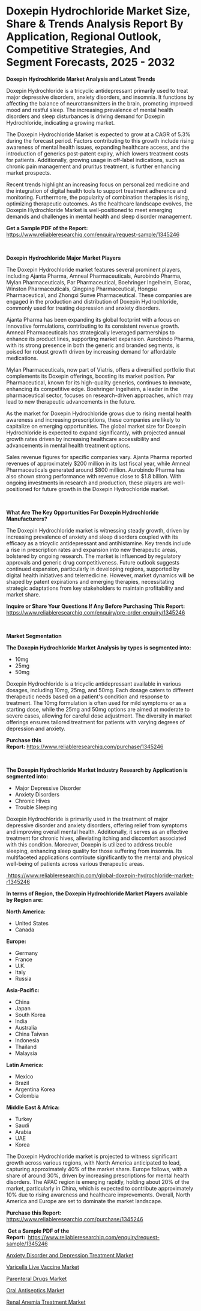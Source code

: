 <p><h1>Doxepin Hydrochloride Market Size, Share & Trends Analysis Report By Application, Regional Outlook, Competitive Strategies, And Segment Forecasts, 2025 - 2032</h1></p><p><strong>Doxepin Hydrochloride Market Analysis and Latest Trends</strong></p>
<p><p>Doxepin Hydrochloride is a tricyclic antidepressant primarily used to treat major depressive disorders, anxiety disorders, and insomnia. It functions by affecting the balance of neurotransmitters in the brain, promoting improved mood and restful sleep. The increasing prevalence of mental health disorders and sleep disturbances is driving demand for Doxepin Hydrochloride, indicating a growing market.</p><p>The Doxepin Hydrochloride Market is expected to grow at a CAGR of 5.3% during the forecast period. Factors contributing to this growth include rising awareness of mental health issues, expanding healthcare access, and the introduction of generics post-patent expiry, which lowers treatment costs for patients. Additionally, growing usage in off-label indications, such as chronic pain management and pruritus treatment, is further enhancing market prospects.</p><p>Recent trends highlight an increasing focus on personalized medicine and the integration of digital health tools to support treatment adherence and monitoring. Furthermore, the popularity of combination therapies is rising, optimizing therapeutic outcomes. As the healthcare landscape evolves, the Doxepin Hydrochloride Market is well-positioned to meet emerging demands and challenges in mental health and sleep disorder management.</p></p>
<p><strong>Get a Sample PDF of the Report:&nbsp;</strong> <a href="https://www.reliableresearchiq.com/enquiry/request-sample/1345246?utm_campaign=1877&utm_medium=2&utm_source=Github&utm_content=ia&utm_term=08032025&utm_id=doxepin-hydrochloride">https://www.reliableresearchiq.com/enquiry/request-sample/1345246</a></p>
<p>&nbsp;</p>
<p><strong>Doxepin Hydrochloride Major Market Players</strong></p>
<p><p>The Doxepin Hydrochloride market features several prominent players, including Ajanta Pharma, Amneal Pharmaceuticals, Aurobindo Pharma, Mylan Pharmaceuticals, Par Pharmaceutical, Boehringer Ingelheim, Elorac, Winston Pharmaceuticals, Qingping Pharmaceutical, Hongsu Pharmaceutical, and Zhongxi Sunve Pharmaceutical. These companies are engaged in the production and distribution of Doxepin Hydrochloride, commonly used for treating depression and anxiety disorders.</p><p>Ajanta Pharma has been expanding its global footprint with a focus on innovative formulations, contributing to its consistent revenue growth. Amneal Pharmaceuticals has strategically leveraged partnerships to enhance its product lines, supporting market expansion. Aurobindo Pharma, with its strong presence in both the generic and branded segments, is poised for robust growth driven by increasing demand for affordable medications.</p><p>Mylan Pharmaceuticals, now part of Viatris, offers a diversified portfolio that complements its Doxepin offerings, boosting its market position. Par Pharmaceutical, known for its high-quality generics, continues to innovate, enhancing its competitive edge. Boehringer Ingelheim, a leader in the pharmaceutical sector, focuses on research-driven approaches, which may lead to new therapeutic advancements in the future.</p><p>As the market for Doxepin Hydrochloride grows due to rising mental health awareness and increasing prescriptions, these companies are likely to capitalize on emerging opportunities. The global market size for Doxepin Hydrochloride is expected to expand significantly, with projected annual growth rates driven by increasing healthcare accessibility and advancements in mental health treatment options.</p><p>Sales revenue figures for specific companies vary. Ajanta Pharma reported revenues of approximately $200 million in its last fiscal year, while Amneal Pharmaceuticals generated around $800 million. Aurobindo Pharma has also shown strong performance with revenue close to $1.8 billion. With ongoing investments in research and production, these players are well-positioned for future growth in the Doxepin Hydrochloride market.</p></p>
<p>&nbsp;</p>
<p><strong>What Are The Key Opportunities For Doxepin Hydrochloride Manufacturers?</strong></p>
<p><p>The Doxepin Hydrochloride market is witnessing steady growth, driven by increasing prevalence of anxiety and sleep disorders coupled with its efficacy as a tricyclic antidepressant and antihistamine. Key trends include a rise in prescription rates and expansion into new therapeutic areas, bolstered by ongoing research. The market is influenced by regulatory approvals and generic drug competitiveness. Future outlook suggests continued expansion, particularly in developing regions, supported by digital health initiatives and telemedicine. However, market dynamics will be shaped by patent expirations and emerging therapies, necessitating strategic adaptations from key stakeholders to maintain profitability and market share.</p></p>
<p><strong>Inquire or Share Your Questions If Any Before Purchasing This Report:</strong> <a href="https://www.reliableresearchiq.com/enquiry/pre-order-enquiry/1345246?utm_campaign=1877&utm_medium=2&utm_source=Github&utm_content=ia&utm_term=08032025&utm_id=doxepin-hydrochloride">https://www.reliableresearchiq.com/enquiry/pre-order-enquiry/1345246</a></p>
<p>&nbsp;</p>
<p><strong>Market Segmentation</strong></p>
<p><strong>The Doxepin Hydrochloride Market Analysis by types is segmented into:</strong></p>
<p><ul><li>10mg</li><li>25mg</li><li>50mg</li></ul></p>
<p><p>Doxepin Hydrochloride is a tricyclic antidepressant available in various dosages, including 10mg, 25mg, and 50mg. Each dosage caters to different therapeutic needs based on a patient's condition and response to treatment. The 10mg formulation is often used for mild symptoms or as a starting dose, while the 25mg and 50mg options are aimed at moderate to severe cases, allowing for careful dose adjustment. The diversity in market offerings ensures tailored treatment for patients with varying degrees of depression and anxiety.</p></p>
<p><strong>Purchase this Report:&nbsp;</strong><a href="https://www.reliableresearchiq.com/purchase/1345246?utm_campaign=1877&utm_medium=2&utm_source=Github&utm_content=ia&utm_term=08032025&utm_id=doxepin-hydrochloride">https://www.reliableresearchiq.com/purchase/1345246</a></p>
<p>&nbsp;</p>
<p><strong>The Doxepin Hydrochloride Market Industry Research by Application is segmented into:</strong></p>
<p><ul><li>Major Depressive Disorder</li><li>Anxiety Disorders</li><li>Chronic Hives</li><li>Trouble Sleeping</li></ul></p>
<p><p>Doxepin Hydrochloride is primarily used in the treatment of major depressive disorder and anxiety disorders, offering relief from symptoms and improving overall mental health. Additionally, it serves as an effective treatment for chronic hives, alleviating itching and discomfort associated with this condition. Moreover, Doxepin is utilized to address trouble sleeping, enhancing sleep quality for those suffering from insomnia. Its multifaceted applications contribute significantly to the mental and physical well-being of patients across various therapeutic areas.</p></p>
<p><a href="https://www.reliableresearchiq.com/global-doxepin-hydrochloride-market-r1345246?utm_campaign=1877&utm_medium=2&utm_source=Github&utm_content=ia&utm_term=08032025&utm_id=doxepin-hydrochloride">&nbsp;https://www.reliableresearchiq.com/global-doxepin-hydrochloride-market-r1345246</a></p>
<p><strong>In terms of Region, the Doxepin Hydrochloride Market Players available by Region are:</strong></p>
<p>
    <p> <strong> North America: </strong>
        <ul>
            <li>United States</li>
            <li>Canada</li>
        </ul>
        </p> 
    <p> <strong> Europe: </strong>
        <ul>
            <li>Germany</li>
            <li>France</li>
            <li>U.K.</li>
            <li>Italy</li>
            <li>Russia</li>
        </ul>
        </p> 
    <p> <strong> Asia-Pacific: </strong>
        <ul>
            <li>China</li>
            <li>Japan</li>
            <li>South Korea</li>
            <li>India</li>
            <li>Australia</li>
            <li>China Taiwan</li>
            <li>Indonesia</li>
            <li>Thailand</li>
            <li>Malaysia</li>
        </ul>
        </p> 
    <p> <strong> Latin America: </strong>
        <ul>
            <li>Mexico</li>
            <li>Brazil</li>
            <li>Argentina Korea</li>
            <li>Colombia</li>
        </ul>
        </p> 
    <p> <strong> Middle East & Africa: </strong>
        <ul>
            <li>Turkey</li>
            <li>Saudi</li>
            <li>Arabia</li>
            <li>UAE</li>
            <li>Korea</li>
        </ul>
    </p>
    </p>
<p><p>The Doxepin Hydrochloride market is projected to witness significant growth across various regions, with North America anticipated to lead, capturing approximately 40% of the market share. Europe follows, with a share of around 30%, driven by increasing prescriptions for mental health disorders. The APAC region is emerging rapidly, holding about 20% of the market, particularly in China, which is expected to contribute approximately 10% due to rising awareness and healthcare improvements. Overall, North America and Europe are set to dominate the market landscape.</p></p>
<p><strong>Purchase this Report: </strong><a href="https://www.reliableresearchiq.com/purchase/1345246?utm_campaign=1877&utm_medium=2&utm_source=Github&utm_content=ia&utm_term=08032025&utm_id=doxepin-hydrochloride">https://www.reliableresearchiq.com/purchase/1345246</a></p>
<p>&nbsp;<strong>Get a Sample PDF of the Report:&nbsp;&nbsp;</strong><a href="https://www.reliableresearchiq.com/enquiry/request-sample/1345246?utm_campaign=1877&utm_medium=2&utm_source=Github&utm_content=ia&utm_term=08032025&utm_id=doxepin-hydrochloride">https://www.reliableresearchiq.com/enquiry/request-sample/1345246</a></p>
<p><strong></strong></p>
<p><p><a href="https://github.com/habyoneub/Market-Research-Report-List-1/blob/main/anxiety-disorder-and-depression-treatment-market.md?utm_campaign=1877&utm_medium=2&utm_source=Github&utm_content=ia&utm_term=08032025&utm_id=doxepin-hydrochloride">Anxiety Disorder and Depression Treatment Market</a></p><p><a href="https://github.com/kemauteve/Market-Research-Report-List-1/blob/main/varicella-live-vaccine-market.md?utm_campaign=1877&utm_medium=2&utm_source=Github&utm_content=ia&utm_term=08032025&utm_id=doxepin-hydrochloride">Varicella Live Vaccine Market</a></p><p><a href="https://github.com/haklagjbj/Market-Research-Report-List-1/blob/main/parenteral-drugs-market.md?utm_campaign=1877&utm_medium=2&utm_source=Github&utm_content=ia&utm_term=08032025&utm_id=doxepin-hydrochloride">Parenteral Drugs Market</a></p><p><a href="https://github.com/latilsmickl8/Market-Research-Report-List-1/blob/main/oral-antiseptics-market.md?utm_campaign=1877&utm_medium=2&utm_source=Github&utm_content=ia&utm_term=08032025&utm_id=doxepin-hydrochloride">Oral Antiseptics Market</a></p><p><a href="https://github.com/totrisammir/Market-Research-Report-List-1/blob/main/renal-anemia-treatment-market.md?utm_campaign=1877&utm_medium=2&utm_source=Github&utm_content=ia&utm_term=08032025&utm_id=doxepin-hydrochloride">Renal Anemia Treatment Market</a></p></p>